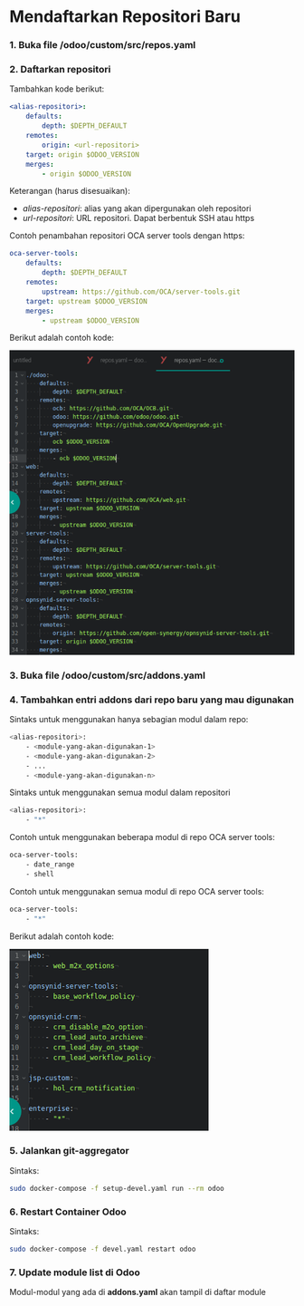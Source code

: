 # Mendaftarkan Repositori Baru

### 1. Buka file <nama-folder-development>/odoo/custom/src/repos.yaml

### 2. Daftarkan repositori

Tambahkan kode berikut:

```yaml
<alias-repositori>:
    defaults:
        depth: $DEPTH_DEFAULT
    remotes:
        origin: <url-repositori>
    target: origin $ODOO_VERSION
    merges:
        - origin $ODOO_VERSION
```

Keterangan (harus disesuaikan):

* *alias-repositori*: alias yang akan dipergunakan oleh repositori
* *url-repositori*: URL repositori. Dapat berbentuk SSH atau https

Contoh penambahan repositori OCA server tools dengan https:

```yaml
oca-server-tools:
    defaults:
        depth: $DEPTH_DEFAULT
    remotes:
        upstream: https://github.com/OCA/server-tools.git
    target: upstream $ODOO_VERSION
    merges:
        - upstream $ODOO_VERSION
```

Berikut adalah contoh kode:

![](../img/development-environment/contoh-repo-yaml.png)


### 3. Buka file <nama-folder-development>/odoo/custom/src/addons.yaml

### 4. Tambahkan entri addons dari repo baru yang mau digunakan

Sintaks untuk menggunakan hanya sebagian modul dalam repo:

```bash
<alias-repositori>:
    - <module-yang-akan-digunakan-1>
    - <module-yang-akan-digunakan-2>
    - ...
    - <module-yang-akan-digunakan-n>
```

Sintaks untuk menggunakan semua modul dalam repositori

```bash
<alias-repositori>:
    - "*"
```

Contoh untuk menggunakan beberapa modul di repo OCA server tools:

```bash
oca-server-tools:
    - date_range
    - shell
```

Contoh untuk menggunakan semua modul di repo OCA server tools:

```bash
oca-server-tools:
    - "*"
```

Berikut adalah contoh kode:

![](../img/development-environment/contoh-addons-yaml.png)

### 5. Jalankan git-aggregator

Sintaks:

```bash
sudo docker-compose -f setup-devel.yaml run --rm odoo
```

### 6. Restart Container Odoo

Sintaks:

```bash
sudo docker-compose -f devel.yaml restart odoo
```

### 7. Update module list di Odoo

Modul-modul yang ada di **addons.yaml** akan tampil di daftar module
